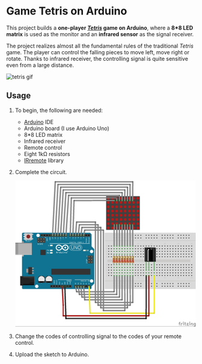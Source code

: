 # Game Tetris on Arduino

This project builds a **one-player [_Tetris_](https://en.wikipedia.org/wiki/Tetris) game on Arduino**, where a **8*8 LED matrix** is used as the monitor and an **infrared sensor** as the signal receiver. 

The project realizes almost all the fundamental rules of the traditional _Tetris_ game. The player can control the falling pieces to move left, move right or rotate. Thanks to infrared receiver, the controlling signal is quite sensitive even from a large distance. 

![tetris gif](https://github.com/Yangliu20/arduino-tetris/blob/main/docs/images/tetris_gif.gif)

## Usage

1. To begin, the following are needed:

   - [Arduino](https://www.arduino.cc/) IDE
   - Arduino board (I use Arduino Uno)
   - 8*8 LED matrix
   - Infrared receiver
   - Remote control
   - Eight 1kΩ resistors
   - [IRremote](https://www.arduinolibraries.info/libraries/i-rremote) library

1. Complete the circuit. 

   <img src="https://github.com/Yangliu20/arduino-tetris/blob/main/docs/images/electronics.jpg" alt="circuit" style="zoom:50%;" />

1. Change the codes of controlling signal to the codes of your remote control. 

1. Upload the sketch to Arduino. 
